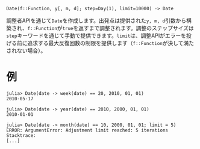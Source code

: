 ```
Date(f::Function, y[, m, d]; step=Day(1), limit=10000) -> Date
```

調整者APIを通じて`Date`を作成します。出発点は提供された`y, m, d`引数から構築され、`f::Function`が`true`を返すまで調整されます。調整のステップサイズは`step`キーワードを通じて手動で提供できます。`limit`は、調整APIがエラーを投げる前に追求する最大反復回数の制限を提供します（`f::Function`が決して満たされない場合）。

# 例

```jldoctest
julia> Date(date -> week(date) == 20, 2010, 01, 01)
2010-05-17

julia> Date(date -> year(date) == 2010, 2000, 01, 01)
2010-01-01

julia> Date(date -> month(date) == 10, 2000, 01, 01; limit = 5)
ERROR: ArgumentError: Adjustment limit reached: 5 iterations
Stacktrace:
[...]
```
